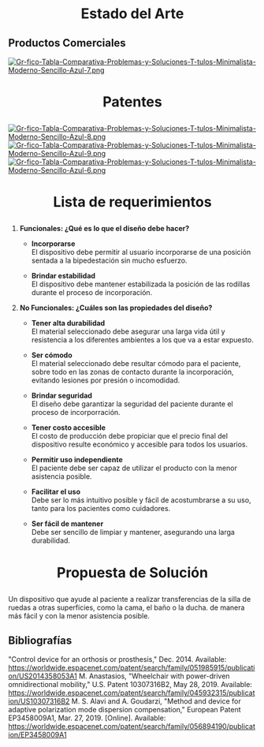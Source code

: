 # <p align="center"> Estado del Arte </p>

## Productos Comerciales ##
[![Gr-fico-Tabla-Comparativa-Problemas-y-Soluciones-T-tulos-Minimalista-Moderno-Sencillo-Azul-7.png](https://i.postimg.cc/hGGL0gHK/Gr-fico-Tabla-Comparativa-Problemas-y-Soluciones-T-tulos-Minimalista-Moderno-Sencillo-Azul-7.png)](https://postimg.cc/21PLkpkt)
# <p align="center"> Patentes </p>
[![Gr-fico-Tabla-Comparativa-Problemas-y-Soluciones-T-tulos-Minimalista-Moderno-Sencillo-Azul-8.png](https://i.postimg.cc/Mp9RHNXN/Gr-fico-Tabla-Comparativa-Problemas-y-Soluciones-T-tulos-Minimalista-Moderno-Sencillo-Azul-8.png)](https://postimg.cc/4YhnF86Q)
[![Gr-fico-Tabla-Comparativa-Problemas-y-Soluciones-T-tulos-Minimalista-Moderno-Sencillo-Azul-9.png](https://i.postimg.cc/SKj9MdMs/Gr-fico-Tabla-Comparativa-Problemas-y-Soluciones-T-tulos-Minimalista-Moderno-Sencillo-Azul-9.png)](https://postimg.cc/p9byNDkb)
[![Gr-fico-Tabla-Comparativa-Problemas-y-Soluciones-T-tulos-Minimalista-Moderno-Sencillo-Azul-6.png](https://i.postimg.cc/15m15zjR/Gr-fico-Tabla-Comparativa-Problemas-y-Soluciones-T-tulos-Minimalista-Moderno-Sencillo-Azul-6.png)](https://postimg.cc/Z0MMwJmX)

# <p align="center"> Lista de requerimientos </p>
1. **Funcionales: ¿Qué es lo que el diseño debe hacer?**

 
   * **Incorporarse**  
     El dispositivo debe permitir al usuario incorporarse de una posición sentada a la bipedestación sin mucho esfuerzo.
 
   * **Brindar estabilidad**  
     El dispositivo debe mantener estabilizada la posición de las rodillas durante el proceso de incorporación.

2. **No Funcionales: ¿Cuáles son las propiedades del diseño?**

   * **Tener alta durabilidad**   
     El material seleccionado debe asegurar una larga vida útil y resistencia a los diferentes ambientes a los que va a estar expuesto.

   * **Ser cómodo**  
     El material seleccionado debe resultar cómodo para el paciente, sobre todo en las zonas de contacto durante la incorporación, evitando lesiones por presión o incomodidad.

   * **Brindar seguridad**  
     El diseño debe garantizar la seguridad del paciente durante el proceso de incorporración.

   * **Tener costo accesible**  
     El costo de producción debe propiciar que el precio final del dispositivo resulte económico y accesible para todos los usuarios.
     
   * **Permitir uso independiente**  
     El paciente debe ser capaz de utilizar el producto con la menor asistencia posible.

   * **Facilitar el uso**  
     Debe ser lo más intuitivo posible y fácil de acostumbrarse a su uso, tanto para los pacientes como cuidadores.
     
   * **Ser fácil de mantener**  
     Debe ser sencillo de limpiar y mantener, asegurando una larga durabilidad.
     
# <p align="center"> Propuesta de Solución </p>
Un dispositivo que ayude al paciente a realizar transferencias de la silla de ruedas a otras superficies, como la cama, el baño o la ducha. de manera más fácil y con la menor asistencia posible.
## Bibliografías ##


"Control device for an orthosis or prosthesis," Dec. 2014. Available: https://worldwide.espacenet.com/patent/search/family/051985915/publication/US2014358053A1
M. Anastasios, "Wheelchair with power-driven omnidirectional mobility," U.S. Patent 10307316B2, May 28, 2019. Available: https://worldwide.espacenet.com/patent/search/family/045932315/publication/US10307316B2
M. S. Alavi and A. Goudarzi, "Method and device for adaptive polarization mode dispersion compensation," European Patent EP3458009A1, Mar. 27, 2019. [Online]. Available: https://worldwide.espacenet.com/patent/search/family/056894190/publication/EP3458009A1



     
